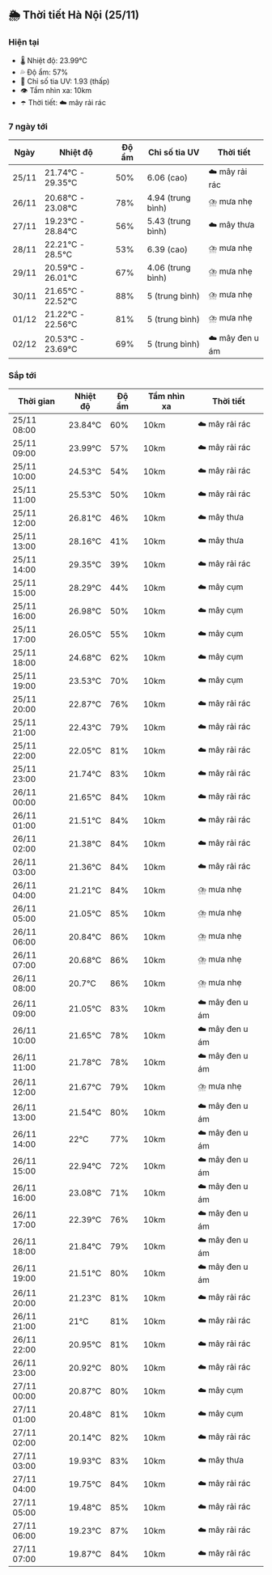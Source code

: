 ## 🌦️ Thời tiết Hà Nội (25/11)

### Hiện tại

- 🌡️ Nhiệt độ: 23.99℃
- 💦 Độ ẩm: 57%
- 🌟 Chỉ số tia UV: 1.93 (thấp)
- 👁️ Tầm nhìn xa: 10km
- ☂️ Thời tiết: ☁️ mây rải rác

### 7 ngày tới

| Ngày | Nhiệt độ | Độ ẩm | Chỉ số tia UV | Thời tiết |
| --- | --- | --- | --- | --- |
| 25/11 | 21.74℃ - 29.35℃ | 50% | 6.06 (cao) | ☁️ mây rải rác |
| 26/11 | 20.68℃ - 23.08℃ | 78% | 4.94 (trung bình) | ⛈️ mưa nhẹ |
| 27/11 | 19.23℃ - 28.84℃ | 56% | 5.43 (trung bình) | ☁️ mây thưa |
| 28/11 | 22.21℃ - 28.5℃ | 53% | 6.39 (cao) | ⛈️ mưa nhẹ |
| 29/11 | 20.59℃ - 26.01℃ | 67% | 4.06 (trung bình) | ⛈️ mưa nhẹ |
| 30/11 | 21.65℃ - 22.52℃ | 88% | 5 (trung bình) | ⛈️ mưa nhẹ |
| 01/12 | 21.22℃ - 22.56℃ | 81% | 5 (trung bình) | ⛈️ mưa nhẹ |
| 02/12 | 20.53℃ - 23.69℃ | 69% | 5 (trung bình) | ☁️ mây đen u ám |

### Sắp tới

| Thời gian | Nhiệt độ | Độ ẩm | Tầm nhìn xa | Thời tiết |
| --- | --- | --- | --- | --- |
| 25/11 08:00 | 23.84℃ | 60% | 10km | ☁️ mây rải rác |
| 25/11 09:00 | 23.99℃ | 57% | 10km | ☁️ mây rải rác |
| 25/11 10:00 | 24.53℃ | 54% | 10km | ☁️ mây rải rác |
| 25/11 11:00 | 25.53℃ | 50% | 10km | ☁️ mây rải rác |
| 25/11 12:00 | 26.81℃ | 46% | 10km | ☁️ mây thưa |
| 25/11 13:00 | 28.16℃ | 41% | 10km | ☁️ mây thưa |
| 25/11 14:00 | 29.35℃ | 39% | 10km | ☁️ mây rải rác |
| 25/11 15:00 | 28.29℃ | 44% | 10km | ☁️ mây cụm |
| 25/11 16:00 | 26.98℃ | 50% | 10km | ☁️ mây cụm |
| 25/11 17:00 | 26.05℃ | 55% | 10km | ☁️ mây cụm |
| 25/11 18:00 | 24.68℃ | 62% | 10km | ☁️ mây cụm |
| 25/11 19:00 | 23.53℃ | 70% | 10km | ☁️ mây cụm |
| 25/11 20:00 | 22.87℃ | 76% | 10km | ☁️ mây rải rác |
| 25/11 21:00 | 22.43℃ | 79% | 10km | ☁️ mây rải rác |
| 25/11 22:00 | 22.05℃ | 81% | 10km | ☁️ mây rải rác |
| 25/11 23:00 | 21.74℃ | 83% | 10km | ☁️ mây rải rác |
| 26/11 00:00 | 21.65℃ | 84% | 10km | ☁️ mây rải rác |
| 26/11 01:00 | 21.51℃ | 84% | 10km | ☁️ mây rải rác |
| 26/11 02:00 | 21.38℃ | 84% | 10km | ☁️ mây rải rác |
| 26/11 03:00 | 21.36℃ | 84% | 10km | ☁️ mây rải rác |
| 26/11 04:00 | 21.21℃ | 84% | 10km | ⛈️ mưa nhẹ |
| 26/11 05:00 | 21.05℃ | 85% | 10km | ⛈️ mưa nhẹ |
| 26/11 06:00 | 20.84℃ | 86% | 10km | ⛈️ mưa nhẹ |
| 26/11 07:00 | 20.68℃ | 86% | 10km | ⛈️ mưa nhẹ |
| 26/11 08:00 | 20.7℃ | 86% | 10km | ⛈️ mưa nhẹ |
| 26/11 09:00 | 21.05℃ | 83% | 10km | ☁️ mây đen u ám |
| 26/11 10:00 | 21.65℃ | 78% | 10km | ☁️ mây đen u ám |
| 26/11 11:00 | 21.78℃ | 78% | 10km | ☁️ mây đen u ám |
| 26/11 12:00 | 21.67℃ | 79% | 10km | ⛈️ mưa nhẹ |
| 26/11 13:00 | 21.54℃ | 80% | 10km | ☁️ mây đen u ám |
| 26/11 14:00 | 22℃ | 77% | 10km | ☁️ mây đen u ám |
| 26/11 15:00 | 22.94℃ | 72% | 10km | ☁️ mây đen u ám |
| 26/11 16:00 | 23.08℃ | 71% | 10km | ☁️ mây đen u ám |
| 26/11 17:00 | 22.39℃ | 76% | 10km | ☁️ mây đen u ám |
| 26/11 18:00 | 21.84℃ | 79% | 10km | ☁️ mây đen u ám |
| 26/11 19:00 | 21.51℃ | 80% | 10km | ☁️ mây đen u ám |
| 26/11 20:00 | 21.23℃ | 81% | 10km | ☁️ mây rải rác |
| 26/11 21:00 | 21℃ | 81% | 10km | ☁️ mây rải rác |
| 26/11 22:00 | 20.95℃ | 81% | 10km | ☁️ mây rải rác |
| 26/11 23:00 | 20.92℃ | 80% | 10km | ☁️ mây rải rác |
| 27/11 00:00 | 20.87℃ | 80% | 10km | ☁️ mây cụm |
| 27/11 01:00 | 20.48℃ | 81% | 10km | ☁️ mây cụm |
| 27/11 02:00 | 20.14℃ | 82% | 10km | ☁️ mây rải rác |
| 27/11 03:00 | 19.93℃ | 83% | 10km | ☁️ mây thưa |
| 27/11 04:00 | 19.75℃ | 84% | 10km | ☁️ mây rải rác |
| 27/11 05:00 | 19.48℃ | 85% | 10km | ☁️ mây rải rác |
| 27/11 06:00 | 19.23℃ | 87% | 10km | ☁️ mây rải rác |
| 27/11 07:00 | 19.87℃ | 84% | 10km | ☁️ mây rải rác |
